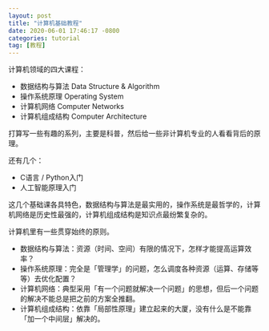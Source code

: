```yaml
---
layout: post
title: "计算机基础教程"
date: 2020-06-01 17:46:17 -0800
categories: tutorial
tag: [教程]
---
```


计算机领域的四大课程：
- 数据结构与算法 Data Structure & Algorithm
- 操作系统原理 Operating System
- 计算机网络 Computer Networks
- 计算机组成结构 Computer Architecture

打算写一些有趣的系列，主要是科普，然后给一些非计算机专业的人看看背后的原理。

还有几个：
- C语言 / Python入门
- 人工智能原理入门

这几个基础课各具特色，数据结构与算法是最实用的，操作系统是最哲学的，计算机网络是历史性最强的，计算机组成结构是知识点最纷繁复杂的。

计算机里有一些贯穿始终的原则。

- 数据结构与算法：资源（时间、空间）有限的情况下，怎样才能提高运算效率？
- 操作系统原理：完全是「管理学」的问题，怎么调度各种资源（运算、存储等等）去优化配置？
- 计算机网络：典型采用「有一个问题就解决一个问题」的思想，但后一个问题的解决不能总是把之前的方案全推翻。
- 计算机组成结构：依靠「局部性原理」建立起来的大厦，没有什么是不能靠「加一个中间层」解决的。

